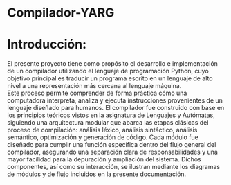 # Compilador-YARG

# Introducción:
El presente proyecto tiene como propósito el desarrollo e implementación de un compilador utilizando el lenguaje de programación Python, cuyo objetivo principal es traducir un programa escrito en un lenguaje de alto nivel a una representación más cercana al lenguaje máquina.                                                                
Este proceso permite comprender de forma práctica cómo una computadora interpreta, analiza y ejecuta instrucciones provenientes de un lenguaje diseñado para humanos.
El compilador fue construido con base en los principios teóricos vistos en la asignatura de Lenguajes y Autómatas, siguiendo una arquitectura modular que abarca las etapas clásicas del proceso de compilación: análisis léxico, análisis sintáctico, análisis semántico, optimización y generación de código.
Cada módulo fue diseñado para cumplir una función específica dentro del flujo general del compilador, asegurando una separación clara de responsabilidades y una mayor facilidad para la depuración y ampliación del sistema. Dichos componentes, así como su interacción, se ilustran mediante los diagramas de módulos y de flujo incluidos en la presente documentación.
